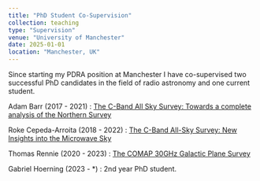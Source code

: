 ```yaml
---
title: "PhD Student Co-Supervision"
collection: teaching
type: "Supervision"
venue: "University of Manchester"
date: 2025-01-01
location: "Manchester, UK"
---
```


Since starting my PDRA position at Manchester I have co-supervised two successful PhD candidates in the field of radio astronomy and one current student. 

Adam Barr (2017 - 2021) : [The C-Band All Sky Survey: Towards a complete analysis of the Northern Survey](https://research.manchester.ac.uk/en/studentTheses/the-c-band-all-sky-survey-towards-a-complete-analysis-of-the-nort)

Roke Cepeda-Arroita (2018 - 2022) : [The C-Band All-Sky Survey: New Insights into the Microwave Sky](https://research.manchester.ac.uk/en/studentTheses/the-c-band-all-sky-survey-new-insights-into-the-microwave-sky)

Thomas Rennie (2020 - 2023) : [The COMAP 30GHz Galactic Plane Survey](https://research.manchester.ac.uk/en/studentTheses/the-comap-30-ghz-galactic-plane-survey)

Gabriel Hoerning (2023 - *) : 2nd year PhD student. 